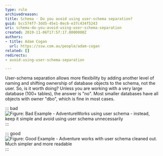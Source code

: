 ```yaml
---
type: rule
archivedreason: 
title: Schema - Do you avoid using user-schema separation?
guid: bcc574f7-3dd5-45e1-8ec6-e37c434f5243
uri: schema-do-you-avoid-using-user-schema-separation
created: 2019-11-06T17:57:17.0000000Z
authors:
- title: Adam Cogan
  url: https://ssw.com.au/people/adam-cogan
related: []
redirects:
- avoid-using-user-schema-separation

---
```


User-schema separation allows more flexibility by adding another level of naming and shifting ownership of database objects to the schema, not the user. So, is it worth doing? Unless you are working with a very large database (100+ tables), the answer is "no". Most smaller databases have all objects with owner "dbo", which is fine in most cases.

<!--endintro-->


::: bad  
![Figure: Bad Example - AdventureWorks using user schema - instead, keep it simple and avoid using user schema unnecessarily](SQLDatabases\_UserSchema\_Bad.jpg)  
:::


::: good  
![Figure: Good Example - Adventure works with user schema cleaned out. Much simpler and more readable](SQLDatabases\_UserSchema\_Good.jpg)  
:::
